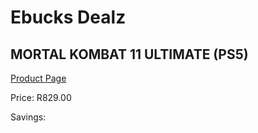 
# Ebucks Dealz
## MORTAL KOMBAT 11 ULTIMATE (PS5)
[Product Page](https://www.ebucks.com/web/shop/productSelected.do?prodId=1109400330&catId=1158501102)

Price: R829.00

Savings: 


	